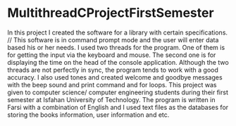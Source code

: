 # MultithreadCProjectFirstSemester

In this project I created the software for a library with certain specifications. //
This software is in command prompt mode and the user will enter data based his or her needs. 
I used two threads for the program. One of them is for getting the input via the keyboard and mouse. 
The second one is for displaying the time on the head of the console application. 
Although the two threads are not perfectly in sync, the program tends to work with a good accuracy.
I also used tones and created welcome and goodbye messages with the beep sound and print command and for loops. 
This project was given to computer science/ computer engineering students during their first semester at Isfahan University of Technology.
The program is written in Farsi with a combination of English and I used text files as the databases for storing the books information, user information and etc. 
